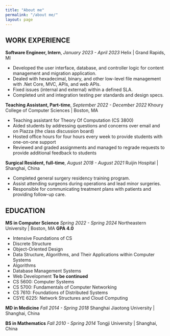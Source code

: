 ```yaml
---
title: "About me"
permalink: "/about me/"
layout: page
---
```


## WORK EXPERIENCE
**Software Engineer, Intern**, _January 2023 - April 2023_
Helix | Grand Rapids, MI

- Developed the user interface, database, and controller logic for content management and migration application.
- Dealed with hexadecimal, binary, and other low-level file management with .Net Core, MVC, APIs, and web APIs. 
- Fixed issues (internal and external) within a defined SLA. 
- Completed unit and integration testing per standards and design specs. 

**Teaching Assistant, Part-time**, _September 2022 - December 2022_
Khoury College of Computer Sciences | Boston, MA

- Teaching assistant for Theory Of Computation (CS 3800)
- Aided students by addressing questions and concerns over email and on Piazza (the class discussion board)
- Hosted office hours for four hours every week to provide students with one-on-one support
- Reviewed and graded assignments and managed to regrade requests to provide additional feedback to students

**Surgical Resident, full-time**, _August 2018 - August 2021_
Ruijin Hospital | Shanghai, China
- Completed general surgery residency training program.
- Assist attending surgeons during operations and lead minor surgeries.
- Responsible for communicating treatment plans with patients and providing follow-up care.

## EDUCATION

**MS in Computer Science**  _Spring 2022 - Spring 2024_
Northeastern University | Boston, MA
**GPA 4.0** 
* Intensive Foundations of CS
* Discrete Structure
* Object-Oriented Design
* Data Structure, Algorithms, and Their Applications within Computer Systems
* Algorithms
* Database Management Systems
* Web Development
**To be continued**
* CS 5600: Computer Systems
* CS 5700: Fundamentals of Computer Networking
* CS 7610: Foundations of Distributed Systems
* CSYE 6225: Network Structures and Cloud Computing

**MD in Medicine**  _Fall 2014 - Spring 2018_
Shanghai Jiaotong University | Shanghai, China

**BS in Mathematics**  _Fall 2010 - Spring 2014_
Tongji University | Shanghai, China